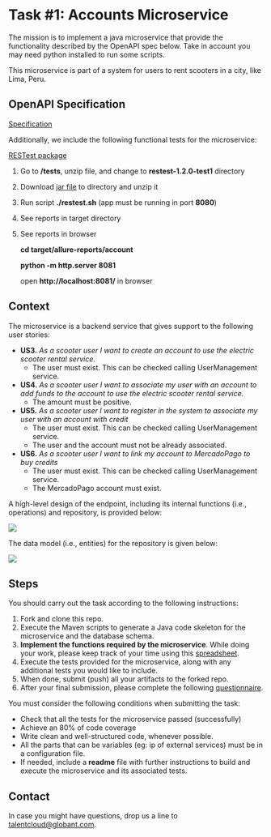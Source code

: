 # Task #1: Accounts Microservice

The mission is to implement a java microservice that provide the functionality described by the OpenAPI spec below. Take in account you may need python installed to run some scripts.

This microservice is part of a system for users to rent scooters in a city, like Lima, Peru.

## OpenAPI Specification

[Specification](https://github.com/talent-cloud/test-1/blob/main/src/main/resources/openapi/Accounts.yaml)

Additionally, we include the following functional tests for the microservice:

[RESTest package](https://github.com/talent-cloud/test-1/blob/main/tests/restest-1.2.0-test1.zip)

1. Go to **/tests**, unzip file, and change to **restest-1.2.0-test1** directory
2. Download [jar file](https://github.com/isa-group/RESTest/releases/download/restest-1.2.0/restest-1.2.0.zip) to directory and unzip it
3. Run script **./restest.sh** (app must be running in port **8080**)
4. See reports in target directory
5. See reports in browser 

    **cd target/allure-reports/account** 
    
    **python -m http.server 8081**
    
    open **http://localhost:8081/** in browser

## Context

The microservice is a backend service that gives support to the following user stories:

 - **US3.** *As a scooter user I want to create an account to use the electric scooter rental service.*
   - The user must exist. This can be checked calling UserManagement service.
 - **US4.** *As a scooter user I want to associate my user with an account to add funds to the account to use the electric scooter rental service.*
   - The amount must be positive.
 - **US5.** *As a scooter user I want to register in the system to associate my user with an account with credit*
   - The user must exist. This can be checked calling UserManagement service.
   - The user and the account must not be already associated.
 - **US6.** *As a scooter user I want to link my account to MercadoPago to buy credits*
   - The user must exist. This can be checked calling UserManagement service.
   - The MercadoPago account must exist.

A high-level design of the endpoint, including its internal functions (i.e., operations) and repository, is provided below:

![](https://github.com/talent-cloud/test-1/blob/main/diagrams/accounts-task1-design.png)

The data model (i.e., entities) for the repository is given below:

![](https://github.com/talent-cloud/test-1/blob/main/diagrams/accounts-task1-erd.png)

## Steps

You should carry out the task according to the following instructions:

1. Fork and clone this repo.
2. Execute the Maven scripts to generate a Java code skeleton for the microservice and the database schema.
3. **Implement the functions required by the microservice**. While doing your work, please keep track of your time using this [spreadsheet](https://docs.google.com/spreadsheets/d/1hTR1mpq4af1iLRAn3lRxGu7C9V3kX4OfMGLuhU690yE/edit?usp=sharing).
4. Execute the tests provided for the microservice, along with any additional tests you would like to include.
5. When done, submit (push) all your artifacts to the forked repo.
6. After your final submission, please complete the following [questionnaire](https://docs.google.com/forms/d/e/1FAIpQLSc2dunMEOzIFLQZe9a7LBaQ8jVOx33jIGChISkACr2VCsVjHg/viewform).

You must consider the following conditions when submitting the task:
- Check that all the tests for the microservice passed (successfully)
- Achieve an 80% of code coverage
- Write clean and well-structured code, whenever possible.
- All the parts that can be variables (eg: ip of external services) must be in a configuration file.
- If needed, include a **readme** file with further instructions to build and execute the microservice and its associated tests.

## Contact

In case you might have questions, drop us a line to <talentcloud@globant.com>.
